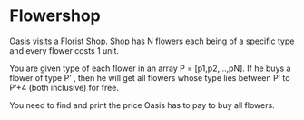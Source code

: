 # Flowershop
Oasis visits a Florist Shop. Shop has N flowers each being of a specific type and every flower costs 1 unit.

You are given type of each flower in an array P = [p1,p2,...,pN]. If he buys a flower of type P’ , then he will get all flowers whose type lies between P’ to P’+4 (both inclusive) for free.

You need to find and print the price Oasis has to pay to buy all flowers.
